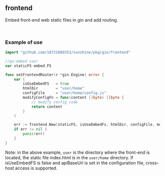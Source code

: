 ## frontend

Embed front-end web static files in gin and add routing.

<br>

### Example of use

```go
import "github.com/18721889353/sunshine/pkg/gin/frontend"

//go:embed user
var staticFS embed.FS

func setFrontendRouter(r *gin.Engine) error {
	var (
		isUseEmbedFS   = true
		htmlDir        = "user/home"
		configFile     = "user/home/config.js"
		modifyConfigFn = func(content []byte) []byte {
			// modify config code
			return content
		}
	)

	err := frontend.New(staticFS, isUseEmbedFs, htmlDir, configFile, modifyConfigFn).SetRouter(r)
	if err != nil {
		panic(err)
	}
}
```

Note: in the above example, `user` is the directory where the front-end is located, the static file index.html is in the `user/home` directory. If isUseEmbedFS is false and apiBaseUrl is set in the configuration file, cross-host access is supported.
